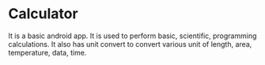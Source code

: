 # Calculator
It is a basic android app. It is used to perform basic, scientific, programming calculations. It also has unit convert to convert various unit of length, area, temperature, data, time.
